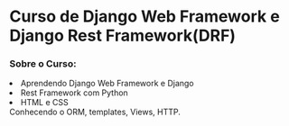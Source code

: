 <h1> Curso de Django Web Framework e Django Rest Framework(DRF)</h1>

<h3>Sobre o Curso: </h3>

<li> Aprendendo Django Web Framework e Django
<li> Rest Framework com Python</li>
<li> HTML e CSS</li>
Conhecendo  o ORM, templates, Views, HTTP.
